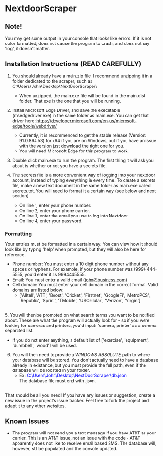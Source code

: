 # NextdoorScraper
## Note!
You may get some output in your console that looks like errors. If it is not color formatted, does not cause the program to crash, and does not say 'log', it doesn't matter.

## Installation Instructions (READ CAREFULLY)
1. You should already have a main.zip file. I recommend unzipping it in a folder dedicated to the scraper, such as C:\Users\John\Desktop\NextDoorScraper\
   * When unzipped, the main.exe file will be found in the main.dist folder. That exe is the one that you will be running.

2. Install Microsoft Edge Driver, and save the executable (msedgedriver.exe) in the same folder as main.exe. You can get that driver here: https://developer.microsoft.com/en-us/microsoft-edge/tools/webdriver/
   * Currently, it is recommended to get the stable release (Version: 91.0.864.53) for x64 if you are on Windows, but if you have an issue with the version just download the right one for you.
   * You will need Microsoft Edge for this program to work.

3. Double click main.exe to run the program. The first thing it will ask you about is whether or not you have a secrets file.
4. The secrets file is a more convenient way of logging into your nextdoor account, instead of typing everything in every time. To create a secrets file, make a new text document in the same folder as main.exe called secrets.txt. You will need to format it a certain way (see below and next section)
    * On line 1, enter your phone number. 
    * On line 2, enter  your phone carrier. 
    * On line 3, enter the email you use to log into Nextdoor. 
    * On line 4, enter your password. 

### Formatting
Your entries must be formatted in a certain way. You can view how it should look like by typing 'help' when prompted, but they will also be here for reference.
* Phone number: You must enter a 10 digit phone number without any spaces or hyphens. For example, if your phone number was (999)-444-5555, you'd enter it as 9994445555.
* Email: You must enter a valid email (john@business.com)
* Cell domain: You must enter your cell domain in the correct format. Valid domains are listed below: 
  * ['Alltell', 'ATT', 'Boost', 'Cricket', 'Firstnet', 'GoogleFi', 'MetroPCS', 'Republic', 'Sprint', 'TMobile',
         'USCellular', 'Verizon', 'Virgin']

<br/>5. You will then be prompted on what search terms you want to be notified about. These are what the program will actually look for - so if you were looking for cameras and printers, you'd input: 'camera, printer' as a comma separated list. 
  * If you do not enter anything, a default list of ['exercise', 'equipment', 'dumbbell', 'wood'] will be used.

6. You will then need to provide a *_WINDOWS ABSOLUTE_* path to where your database will be stored. You don't actually need to have a database already in existance, but you must provide the full path, even
 if the database will be located in your folder. 
   * Ex: <span style="color:blue">C:\Users\John\Desktop\NextDoorScraper\db.json</span>
<br/>The database file must end with .json. 

<br/>That should be all you need! If you have any issues or suggestion, create a new issue in the project's issue tracker. Feel free to fork the project and adapt it to any other websites.

## Known Issues
* The program will not send you a text message if you have AT&T as your carrier. This is an AT&T issue, not an issue with the code - AT&T apparently does not like to receive email based SMS. The database will, however, stil be populated and the console updated.
